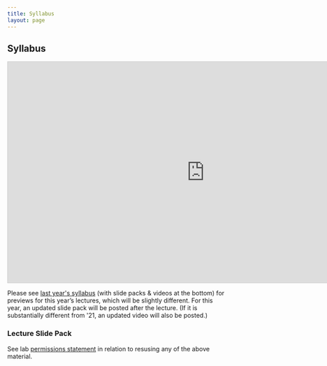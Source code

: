 ```yaml
---
title: Syllabus
layout: page
---
```



## Syllabus

<iframe width="900" height="506" style="border:1px solid #ccc" frameborder="0" scrolling="no" src="https://sheet.zohopublic.com/sheet/publishedrange/4bcb7290fe62cc3f06b1acbb798c493c367a374fe1829f04bfdac0e55a0d99e4?type=grid&mode=embed"></iframe>

Please see [last year's syllabus](http://cbb752b22.gersteinlab.org/syllabus) (with slide packs & videos at the bottom) for previews for this year’s lectures, which will be slightly different. For this year, an updated slide pack will be posted after the lecture. (If it is substantially different from '21, an updated video will also be posted.)

### Lecture Slide Pack

See lab [permissions statement](https://sites.gersteinlab.org/permissions/) in relation to resusing any of the above material.
